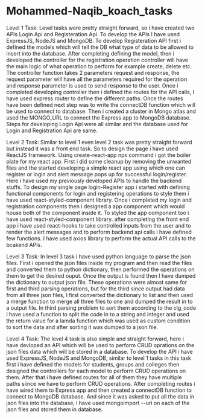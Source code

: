 # Mohammed-Naqib_koach_tasks

Level 1 Task:
  Level tasks were pretty straight forward, so i have created two APIs Login Api and Registeration Api. To develop the APIs I have used ExpressJS, NodeJS and MongoDB.
  To develop Registeration API first i defined the models which will tell the DB what type of data to be allowed to insert into the database. After completing defining
  the model, then i developed the controller for the registration operation controller will have the main logic of what operation to perform for example create, delete etc.
  The controller function takes 2 parameters request and response, the request parameter will have all the parameters required for the operation and response parameter is 
  used to send response to the user. Once i completed developing controller then i defined the routes for the API calls, I have used express router to define the different
  paths. Once the routes have been defined next step was to write the connectDB function which will be used to connect to database.
  Then i created a cluster in Mongo atlas and used the MONGO_URL to connect the Express app to MongoDB database.
      Steps for developing Login Api were all similar and the database used for Login and Registration Api are same.
      
Level 2 Task:
   Similar to level 1 even level 2 task was pretty straight forward but instead it was a front end task. So to design the page i have used ReactJS framework. Using create-react-app
   npx command i got the boiler plate for my react app. First i did some cleanup by removing the unwanted files and the started developing a simple react app using which one can
   register or login and alert message pops up for successful login/register. Here i have used my previously developed APIs to handle the backend stuffs.
   To design my single page login-Register app i started with defining functional components for login and registering operations to style them i have used react-styled-component
   library. Once i completed my login and registration components then i designed a app component which would house both of the component inside it. To styled the app component
   too i have used react-styled-component library. after completing the front end app i have used react-hooks to take controlled inputs from the user and to render the alert messages
   and to perform backend api calls i have defined few functions. I have used axios library to perform the actual API calls to the bcakend APIs.
   
Level 3 Task:
    In level 3 task i have used python language to parse the json files. First i opened the json files inside my program and then read the files and converted them to python
    dictionary, then performed the operations on them to get the desired ouput. Once the output is found then I have dumped the dictionary to output json file. These operations
    were almost same for first and third parsing operations, but for the third since output had data from all three json files, I first converted the dictionary to list and then
    used a merge function to merge all three files to one and dumped the result in to a output file.
        In third parsing problem to sort them according to the clg_code i have used a function to split the code in to a string and integer and used the return value for a lamda
        function which was used as custom condition to sort the data and after sorting it was dumped to a json file.
        
Level 4 Task:
    The level 4 task is also simple and straight forward, here i have devloped an API which will be used to perform CRUD oprations on the json files data which will be stored in
    a database. To develop the API i have used ExpressJS, NodeJS and MongoDB, similar to level 1 tasks in this task first i have defined the models for students, groups and colleges
    then designed the controllers for each model to perform CRUD operations on them. After that i have defined routes for all of them they have multiple paths siince we have to
    perform CRUD operations. After completing routes i have wired them to Express app and then created a connectDB function to connect to MongoDB database. And since it was asked 
    to put all the data in json files into the database, i have used mongoimport --uri on each of the json files and stored them in database.
    
 
